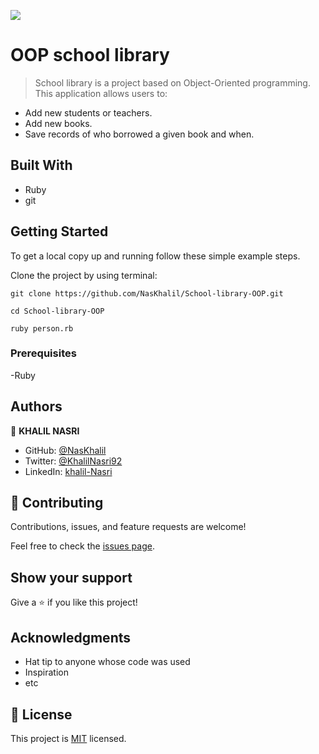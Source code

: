 ![](https://img.shields.io/badge/Microverse-blueviolet)

# OOP school library

> School library is a project based on Object-Oriented programming. This application allows users to:

- Add new students or teachers.
- Add new books.
- Save records of who borrowed a given book and when.

## Built With

- Ruby
- git

## Getting Started

To get a local copy up and running follow these simple example steps.

Clone the project by using terminal:

```
git clone https://github.com/NasKhalil/School-library-OOP.git

cd School-library-OOP

ruby person.rb
```

### Prerequisites

-Ruby


## Authors

👤 **KHALIL NASRI**

- GitHub: [@NasKhalil](https://github.com/NasKhalil)
- Twitter: [@KhalilNasri92](https://twitter.com/KhalilNasri92)
- LinkedIn: [khalil-Nasri](https://www.linkedin.com/in/nasri-khalil-androdev/)

## 🤝 Contributing

Contributions, issues, and feature requests are welcome!

Feel free to check the [issues page](https://github.com/NasKhalil/School-library-OOP/issues).

## Show your support

Give a ⭐️ if you like this project!

## Acknowledgments

- Hat tip to anyone whose code was used
- Inspiration
- etc

## 📝 License

This project is [MIT](./MIT.md) licensed.